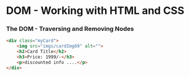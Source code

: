 # DOM - Working with HTML and CSS



### The DOM - Traversing and Removing Nodes

```html
<div class="myCard">
	<img src="imgs/cardImg69" alt="">
	<h2>Card Title</h2>
	<h3>Price: 1999/-</h3>
	<p>discounted info ....</p>
</div>
```
```javascript

``` 
<!--stackedit_data:
eyJoaXN0b3J5IjpbLTE3NjA5ODI0ODYsLTE0NDk0MTQ0MDRdfQ
==
-->
